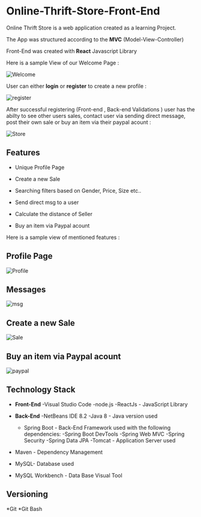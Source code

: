 # Online-Thrift-Store-Front-End

Online Thrift Store is a web application  created as a learning Project.

The App was structured according to the **MVC** (Model-View-Controller)

Front-End was created with **React** Javascript Library

Here is a sample View of our Welcome Page :

![Welcome](https://user-images.githubusercontent.com/62078660/97874687-07176780-1d22-11eb-8ef7-616b074d07fd.PNG)

User can either **login** or **register** to create a new profile :

![register](https://user-images.githubusercontent.com/62078660/97876855-0e8c4000-1d25-11eb-976c-f6f1eee0cd46.PNG)

 After successful registering (Front-end , Back-end Validations ) user has the abilty to see  other users sales, contact user via sending direct message,  post their own sale or buy an item via their paypal acount :

![Store](https://user-images.githubusercontent.com/62078660/97877941-9de62300-1d26-11eb-85fb-83d68915d66d.PNG)

## Features

* Unique Profile Page 

* Create a new Sale 

* Searching filters based on Gender, Price, Size etc.. 

* Send direct msg to a user

* Calculate the distance of Seller 

* Buy an item via Paypal acount

Here is a sample view of mentioned features : 

## Profile Page 

![Profile](https://user-images.githubusercontent.com/62078660/97880413-d0454f80-1d29-11eb-8ce7-6cf4194a4e14.PNG)


## Messages

![msg](https://user-images.githubusercontent.com/62078660/97880551-f9fe7680-1d29-11eb-99c2-790a70e96a54.PNG)

##  Create a new Sale 

![Sale](https://user-images.githubusercontent.com/62078660/97880605-0be01980-1d2a-11eb-9068-61a06ebbb64c.PNG)

## Buy an item via Paypal acount

![paypal](https://user-images.githubusercontent.com/62078660/97880666-1c908f80-1d2a-11eb-83ad-9b873892472e.PNG)


## Technology Stack

* **Front-End**
    -Visual Studio Code
    -node.js
    -ReactJs - JavaScript Library

* **Back-End**
    -NetBeans IDE 8.2
    -Java 8 - Java version used
    * Spring Boot - Back-End Framework used with the following dependencies:
      -Spring Boot DevTools
      -Spring Web MVC
      -Spring Security
      -Spring Data JPA
      -Tomcat - Application Server used
  

* Maven - Dependency Management

* MySQL- Database used

* MySQL Workbench - Data Base Visual Tool

## Versioning
*Git
*Git Bash















